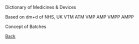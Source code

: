 Dictionary of Medicines & Devices

Based on dm+d of NHS, UK
VTM
ATM
VMP
AMP
VMPP
AMPP

Concept of Batches






[Back](https://github.com/hmislk/hmis/wiki/Knowledgebase)